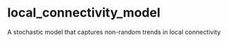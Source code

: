# local_connectivity_model
A stochastic model that captures non-random trends in local connectivity
